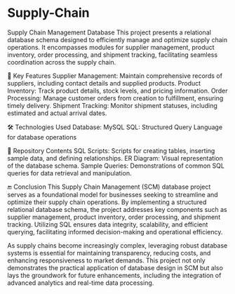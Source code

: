 # Supply-Chain
Supply Chain Management Database
This project presents a relational database schema designed to efficiently manage and optimize supply chain operations. It encompasses modules for supplier management, product inventory, order processing, and shipment tracking, facilitating seamless coordination across the supply chain.

🔧 Key Features
Supplier Management: Maintain comprehensive records of suppliers, including contact details and supplied products.
Product Inventory: Track product details, stock levels, and pricing information.
Order Processing: Manage customer orders from creation to fulfillment, ensuring timely delivery.
Shipment Tracking: Monitor shipment statuses, including estimated and actual arrival dates.

🛠 Technologies Used
Database: MySQL
SQL: Structured Query Language for database operations​

📁 Repository Contents
SQL Scripts: Scripts for creating tables, inserting sample data, and defining relationships.
ER Diagram: Visual representation of the database schema.
Sample Queries: Demonstrations of common SQL queries for data retrieval and manipulation.

🔚 Conclusion
This Supply Chain Management (SCM) database project serves as a foundational model for businesses seeking to streamline and optimize their supply chain operations. By implementing a structured relational database schema, the project addresses key components such as supplier management, product inventory, order processing, and shipment tracking. Utilizing SQL ensures data integrity, scalability, and efficient querying, facilitating informed decision-making and operational efficiency.​

As supply chains become increasingly complex, leveraging robust database systems is essential for maintaining transparency, reducing costs, and enhancing responsiveness to market demands. This project not only demonstrates the practical application of database design in SCM but also lays the groundwork for future enhancements, including the integration of advanced analytics and real-time data processing.​



